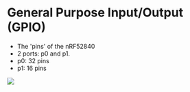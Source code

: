 # General Purpose Input/Output (GPIO)

- The 'pins' of the nRF52840
- 2 ports: p0 and p1.
- p0: 32 pins
- p1: 16 pins

![](https://www.nordicsemi.com/-/media/Images/Products/SoC/SoCs-dobble-top/nRF52-Series/nRF52840-QIAA.png?h=350&la=en&mw=350&w=350&hash=B883E5A775839D798942847F944B4C0BF941E364)
